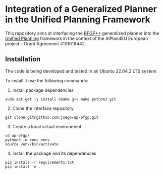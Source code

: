 # Integration of a Generalized Planner in the Unified Planning Framework

This repository aims at interfacing the [BFGP++](https://github.com/jsego/bfgp-pp) 
generalized planner into the [Unified Planning](https://github.com/aiplan4eu/unified-planning) 
framework in the context of the AIPlan4EU European project - Grant Agreement #101016442.

## Installation

The code is being developed and tested in an Ubuntu 22.04.2 LTS system.

To install it use the following commands:
1. Install package dependencies
```shell
sudo apt-get -y install cmake g++ make python3 git
```

2. Clone the interface repository
```shell
git clone git@github.com:jsego/up-bfgp.git
```
3. Create a local virtual environment
```shell
cd up-bfgp/
python3 -m venv venv
source venv/bin/activate 
```
4. Install the package and its dependencies
```shell
pip install -r requirements.txt
pip install -e .
```

